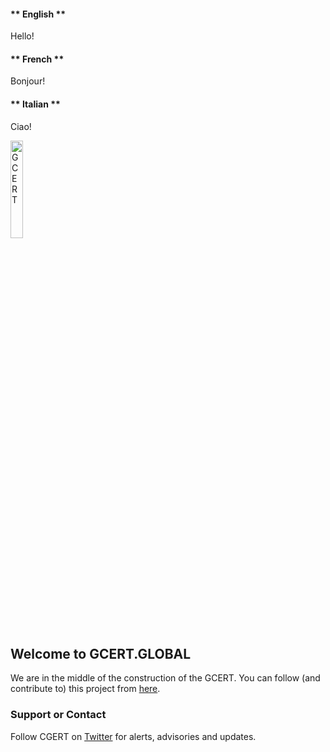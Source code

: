 <!-- tabs:start -->

#### ** English **

Hello!

#### ** French **

Bonjour!

#### ** Italian **

Ciao!

<!-- tabs:end -->


<a href="/"><img src="https://gcert.nl/over/GCERT_logo_klein.png" width="20%" height="20%" alt="GCERT" border="0" /></a>


## Welcome to GCERT.GLOBAL

We are in the middle of the construction of the GCERT. 
You can follow (and contribute to) this project from [here](https://github.com/GDI-foundation/GDI.foundation/projects/4).

### Support or Contact
Follow CGERT on [Twitter](https://twitter.com/GDI_CERT) for alerts, advisories and updates.

